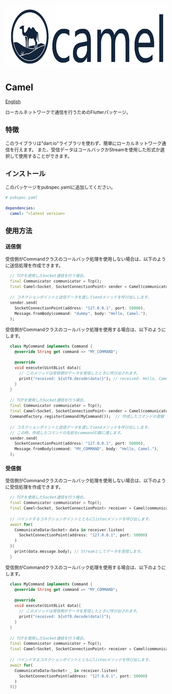 <img height="200px" src="assets/logo.png">

# Camel
[English](../README.md)<br/>

ローカルネットワークで通信を行うためのFlutterパッケージ。

## 特徴
このライブラリは"dart:io"ライブラリを使わず、簡単にローカルネットワーク通信を行えます。
また、受信データはコールバックかStreamを使用した形式か選択して使用することができます。

## インストール
このパッケージをpubspec.yamlに追加してください。
```yaml
# pubspec.yaml

dependencies:
  camel: ^<latest version>
```

## 使用方法

### 送信側
受信側がCommandクラスのコールバック処理を使用しない場合は、以下のように送信処理を作成できます。
```dart
  // TCPを使用したSocket通信を行う場合。
  final Communicator communicator = Tcp();
  final Camel<Socket, SocketConnectionPoint> sender = Camel(communicator);

  // コネクションポイントと送信データを渡してsendメソッドを呼び出しします。
  sender.send(
    SocketConnectionPoint(address: "127.0.0.1", port: 50000),
    Message.fromBody(command: "dummy", body: "Hello, Camel."),
  );
```

受信側がCommandクラスのコールバック処理を使用する場合は、以下のようにします。
```dart
  class MyCommand implements Command {
    @override String get command => "MY_COMMAND";

    @override
    void execute(Uint8List data){
      // このメソッドは受信側がデータを受信したときに呼び出されます。
      print("received: ${utf8.decode(data)}"); // received: Hello, Camel.
    }
  }

  // TCPを使用したSocket通信を行う場合。
  final Communicator communicator = Tcp();
  final Camel<Socket, SocketConnectionPoint> sender = Camel(communicator);
  CommandFactory.registerCommand(MyCommand());  // 作成したコマンドの登録

  // コネクションポイントと送信データを渡してsendメソッドを呼び出しします。
  // この時、作成したコマンドの名前をcommand引数に渡します。
  sender.send(
    SocketConnectionPoint(address: "127.0.0.1", port: 50000),
    Message.fromBody(command: "MY_COMMAND", body: "Hello, Camel."),
  );
```

### 受信側
受信側がCommandクラスのコールバック処理を使用しない場合は、以下のように受信処理を作成できます。
```dart
  // TCPを使用したSocket通信を行う場合。
  final Communicator communicator = Tcp();
  final Camel<Socket, SocketConnectionPoint> receiver = Camel(communicator);

  // バインドするコネクションポイントとともにlistenメソッドを呼び出します。
  await for(
    CommunicateData<Socket> data in receiver.listen(
      SocketConnectionPoint(address: "127.0.0.1", port: 50000)
    )
  ){
    print(data.message.body); // Streamとしてデータを受信します。
  }
```


受信側がCommandクラスのコールバック処理を使用する場合は、以下のようにします。

```dart
  class MyCommand implements Command {
    @override String get command => "MY_COMMAND";

    @override
    void execute(Uint8List data){
      // このメソッドは受信側がデータを受信したときに呼び出されます。
      print("received: ${utf8.decode(data)}");
    }
  }

  // TCPを使用したSocket通信を行う場合。
  final Communicator communicator = Tcp();
  final Camel<Socket, SocketConnectionPoint> receiver = Camel(communicator);

  // バインドするコネクションポイントとともにlistenメソッドを呼び出します。
  await for(
    CommunicateData<Socket> _ in receiver.listen(
      SocketConnectionPoint(address: "127.0.0.1", port: 50000)
    )
  ){}
```

